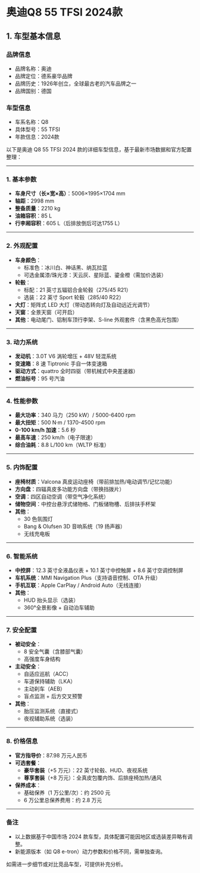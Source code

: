 
# 奥迪Q8 55 TFSI 2024款
## 1. 车型基本信息
### 品牌信息
- 品牌名称：奥迪
- 品牌定位：德系豪华品牌
- 品牌历史：1926年创立，全球最古老的汽车品牌之一
- 品牌国别：德国

### 车型信息
- 车系名称：Q8
- 具体型号：55 TFSI
- 年款信息：2024款

以下是奥迪 Q8 55 TFSI 2024 款的详细车型信息，基于最新市场数据和官方配置整理：

---

### **1. 基本参数**  
- **车身尺寸（长×宽×高）**：5006×1995×1704 mm  
- **轴距**：2998 mm  
- **整备质量**：2210 kg  
- **油箱容积**：85 L  
- **行李厢容积**：605 L（后排放倒后可达1755 L）  

---

### **2. 外观配置**  
- **车身颜色**：  
  - 标准色：冰川白、神话黑、纳瓦拉蓝  
  - 可选金属漆/珠光漆：天云灰、星际蓝、鎏金橙（需加价选装）  
- **轮毂**：  
  - 标配：21 英寸五辐铝合金轮毂（275/45 R21）  
  - 选装：22 英寸 Sport 轮毂（285/40 R22）  
- **大灯**：矩阵式 LED 大灯（带动态转向灯及自动远近光调节）  
- **天窗**：全景天窗（可开启）  
- **其他**：电动尾门、铝制车顶行李架、S-line 外观套件（含黑色高光包围）  

---

### **3. 动力系统**  
- **发动机**：3.0T V6 涡轮增压 + 48V 轻混系统  
- **变速箱**：8 速 Tiptronic 手自一体变速箱  
- **驱动方式**：quattro 全时四驱（带机械式中央差速器）  
- **燃油标号**：95 号汽油  

---

### **4. 性能参数**  
- **最大功率**：340 马力（250 kW）/ 5000-6400 rpm  
- **最大扭矩**：500 N·m / 1370-4500 rpm  
- **0-100 km/h 加速**：5.6 秒  
- **最高车速**：250 km/h（电子限速）  
- **综合油耗**：8.8 L/100 km（WLTP 标准）  

---

### **5. 内饰配置**  
- **座椅材质**：Valcona 真皮运动座椅（带前排加热/电动调节/记忆功能）  
- **方向盘**：四辐真皮多功能方向盘（带换挡拨片）  
- **空调**：四区自动空调（带空气净化系统）  
- **储物空间**：中控台悬浮式储物格、门板储物槽、后排扶手杯架  
- **其他**：  
  - 30 色氛围灯  
  - Bang & Olufsen 3D 音响系统（19 扬声器）  
  - 无线充电板  

---

### **6. 智能系统**  
- **中控屏**：12.3 英寸全液晶仪表 + 10.1 英寸中控触屏 + 8.6 英寸空调控制屏  
- **车机系统**：MMI Navigation Plus（支持语音控制、OTA 升级）  
- **手机互联**：Apple CarPlay / Android Auto（无线连接）  
- **其他**：  
  - HUD 抬头显示（选装）  
  - 360°全景影像 + 自动泊车辅助  

---

### **7. 安全配置**  
- **被动安全**：  
  - 8 安全气囊（含膝部气囊）  
  - 高强度车身结构  
- **主动安全**：  
  - 自适应巡航（ACC）  
  - 车道保持辅助（LKA）  
  - 主动刹车（AEB）  
  - 盲点监测 + 后方交叉预警  
- **其他**：  
  - 胎压监测系统（直接式）  
  - 夜视辅助系统（选装）  

---

### **8. 价格信息**  
- **官方指导价**：87.98 万元人民币  
- **可选套餐**：  
  - **豪华套装**（+5 万元）：22 英寸轮毂、HUD、夜视系统  
  - **尊享套装**（+8 万元）：全真皮包覆内饰、后排座椅加热/通风  
- **保养成本**：  
  - 基础保养（1 万公里/次）：约 2500 元  
  - 6 万公里总保养费用：约 2.8 万元  

---

### **备注**  
- 以上数据基于中国市场 2024 款车型，具体配置可能因地区或选装差异略有调整。  
- 新能源版本（如 Q8 e-tron）动力参数和价格不同，需单独查询。  

如需进一步细节或对比竞品车型，可提供补充分析。
